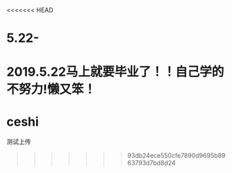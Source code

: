 <<<<<<< HEAD
# 5.22-
2019.5.22马上就要毕业了！！自己学的不努力!懒又笨！
=======
# ceshi
测试上传
>>>>>>> 93db24ece550cfe7890d9695b8963793d7bd8d24
